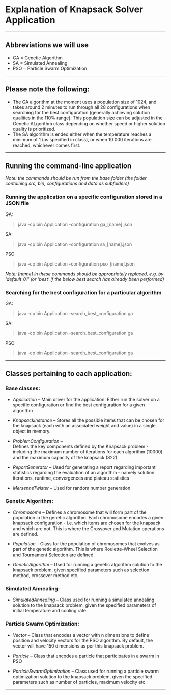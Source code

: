 # Explanation of Knapsack Solver Application

-------------------------------------------------------------------------------------------------------
## Abbreviations we will use

* GA = Genetic Algorithm
* SA = Simulated Annealing 
* PSO = Particle Swarm Optimization

-------------------------------------------------------------------------------------------------------

## Please note the following:

* The GA algorithm at the moment uses a population size of 1024, and takes around 2 minutes to run 
  through all 28 configurations when searching for the best configuration (generally achieving
  solution qualities in the 110% range). This population size can be adjusted in the Genetic ALgorithm
  class depending on whether speed or higher solution quality is prioritized.
* The SA algorithm is ended either when the temperature reaches a minimum of 1 (as specified in class),
  or when 10 000 iterations are reached, whichever comes first. 

-------------------------------------------------------------------------------------------------------

## Running the command-line application

<em> Note: the commands should be run from the base folder (the folder containing src, bin, configurations and data as subfolders) </em>

### Running the application on a specific configuration stored in a JSON file

GA:

> java -cp bin Application -configuration ga_[name].json

SA: 

> java -cp bin Application -configuration sa_[name].json

PSO

> java -cp bin Application -configuration pso_[name].json

<em> Note: [name] in these commands should be appropriately replaced, e.g. by 'default_01' (or 'best' if the below best search has already been performed) </em>

### Searching for the best configuration for a particular algorithm

GA:

> java -cp bin Application -search_best_configuration ga

SA: 

> java -cp bin Application -search_best_configuration ga

PSO

> java -cp bin Application -search_best_configuration ga

-------------------------------------------------------------------------------------------------------

## Classes pertaining to each application:

###   Base classes:

* <em>Application</em> –
        Main driver for the application. Either run the solver on a specific
        configuration or find the best configuration for a given algorithm

* <em>KnapsackInstance</em> – 
        Stores all the possible items that can be chosen for the knapsack
        (each with an associated weight and value) in a single object in memory.

* <em>ProblemConfiguration</em> –  
        Defines the key components defined by the Knapsack problem - including the
        maximum number of iterations for each algorithm (10000) and the maximum capacity
        of the knapsack (822).

* <em>ReportGenerator</em> – 
        Used for generating a report regarding important statistics regarding
        the evaluation of an algorithm - namely solution iterations, runtime,
        convergences and plateau statistics

* <em>MersenneTwister</em> – 
        Used for random number generation

###  Genetic Algorithm:

* <em>Chromosome</em> – 
    Defines a chromosome that will form part of the population in the genetic
    algorithm. Each chromosome encodes a given knapsack configuration - i.e.
    which items are chosen for the knapsack and which are not.  This is where 
    the Crossover and Mutation operations are defined.

* <em>Population</em> – 
    Class for the population of chromosomes that evolves as part of the genetic
    algorithm. This is where Roulette-Wheel Selection and Tournament Selection 
    are defined.

* <em>GeneticAlgorithm</em> – 
    Used for running a genetic algorithm solution to the knapsack problem,
    given specified parameters such as selection method, crossover method
    etc.

###   Simulated Annealing:

* <em>SimulatedAnnealing</em> – 
    Class used for running a simulated annealing solution to the knapsack
    problem, given the specified parameters of initial temperature and cooling
    rate.

###   Particle Swarm Optimization:

* <em>Vector</em> – 
    Class that encodes a vector with n dimensions to define position and velocity vectors for the
    PSO algorithm. By default, the vector will have 150 dimensions as per this knapsack problem.

* <em>Particle</em> – 
    Class that encodes a particle that participates in a swarm in PSO

* <em>ParticleSwarmOptimization</em> – 
    Class used for running a particle swarm optimization solution to the knapsack
    problem, given the specified parameters such as number of particles, maximum
    velocity etc.

-------------------------------------------------------------------------------------------------------

   
